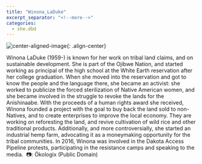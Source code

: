 ```yaml
---
title: "Winona_LaDuke"
excerpt_separator: "<!--more-->"
categories:
  - she.dbd
---
```



![center-aligned-image](https://cdn.pixabay.com/photo/2020/10/26/16/56/man-5687861_1280.png){: .align-center}

Winona LaDuke (1959-) is known for her work on tribal land claims, and on sustainable development. She is part of the Ojibwe Nation, and started working as principal of the high school at the White Earth reservation after her college graduation. When she moved into the reservation and got to know the people and the language there, she became an activist: she worked to publicize the forced sterilization of Native American women, and she became involved in the struggle to revoke the lands for the Anishinaabe. With the proceeds of a human rights award she received, Winona founded a project with the goal to buy back the land sold to non-Natives, and to create enterprises to improve the local economy. They are working on reforesting the land, and revive cultivation of wild rice and other traditional products. Additionally, and more controversially, she started an industrial hemp farm, advocating it as a moneymaking opportunity for the tribal communities. In 2016, Winona was involved in the Dakota Access Pipeline protests, participating in the resistance camps and speaking to the media.⁠
⁠
📷: Ökologix (Public Domain)⁠
